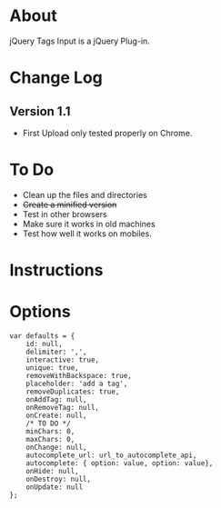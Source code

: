 About
==========

jQuery Tags Input is a jQuery Plug-in.

Change Log
==========

Version 1.1
------------

 - First Upload only tested properly on Chrome.

To Do
=========

 - Clean up the files and directories
 - ~~Create a minified version~~
 - Test in other browsers
 - Make sure it works in old machines
 - Test how well it works on mobiles.

Instructions
=========

Options
=========

	var defaults = {
		id: null,
		delimiter: ',',
		interactive: true,
		unique: true,
		removeWithBackspace: true,
		placeholder: 'add a tag',
		removeDuplicates: true,
		onAddTag: null,
		onRemoveTag: null,
		onCreate: null,
		/* TO DO */
		minChars: 0,
		maxChars: 0,
		onChange: null,
		autocomplete_url: url_to_autocomplete_api,
		autocomplete: { option: value, option: value},
		onHide: null,
		onDestroy: null,
		onUpdate: null
	};